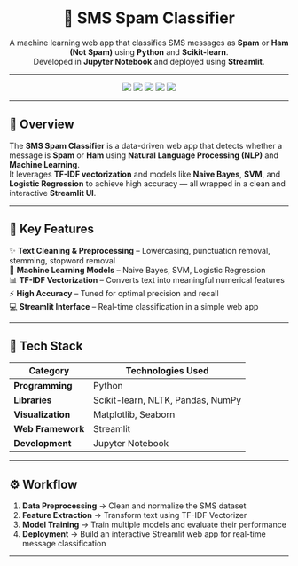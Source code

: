 <h1 align="center">📱 SMS Spam Classifier</h1>

<p align="center">
  A machine learning web app that classifies SMS messages as <b>Spam</b> or <b>Ham (Not Spam)</b> using <b>Python</b> and <b>Scikit-learn</b>.<br>
  Developed in <b>Jupyter Notebook</b> and deployed using <b>Streamlit</b>.
</p>

---

<p align="center">
  <img src="https://img.shields.io/badge/Python-3.10-blue?logo=python&logoColor=white" />
  <img src="https://img.shields.io/badge/Scikit--learn-ML-orange?logo=scikit-learn&logoColor=white" />
  <img src="https://img.shields.io/badge/NLTK-Text%20Processing-green?logo=python&logoColor=white" />
  <img src="https://img.shields.io/badge/Streamlit-Web%20App-red?logo=streamlit&logoColor=white" />
  <img src="https://img.shields.io/badge/Jupyter-Notebook-orange?logo=jupyter&logoColor=white" />
</p>

---

## 🌟 Overview

The **SMS Spam Classifier** is a data-driven web app that detects whether a message is **Spam** or **Ham** using **Natural Language Processing (NLP)** and **Machine Learning**.  
It leverages **TF-IDF vectorization** and models like **Naive Bayes**, **SVM**, and **Logistic Regression** to achieve high accuracy — all wrapped in a clean and interactive **Streamlit UI**.

---

## 🚀 Key Features

✨ **Text Cleaning & Preprocessing** – Lowercasing, punctuation removal, stemming, stopword removal  
🧠 **Machine Learning Models** – Naive Bayes, SVM, Logistic Regression  
📊 **TF-IDF Vectorization** – Converts text into meaningful numerical features  
⚡ **High Accuracy** – Tuned for optimal precision and recall  
💻 **Streamlit Interface** – Real-time classification in a simple web app  

---

## 🧠 Tech Stack

| Category | Technologies Used |
|-----------|------------------|
| **Programming** | Python |
| **Libraries** | Scikit-learn, NLTK, Pandas, NumPy |
| **Visualization** | Matplotlib, Seaborn |
| **Web Framework** | Streamlit |
| **Development** | Jupyter Notebook |

---

## ⚙️ Workflow

1. **Data Preprocessing** → Clean and normalize the SMS dataset  
2. **Feature Extraction** → Transform text using TF-IDF Vectorizer  
3. **Model Training** → Train multiple models and evaluate their performance  
4. **Deployment** → Build an interactive Streamlit web app for real-time message classification  

---